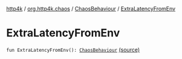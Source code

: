 [http4k](../../index.md) / [org.http4k.chaos](../index.md) / [ChaosBehaviour](index.md) / [ExtraLatencyFromEnv](./-extra-latency-from-env.md)

# ExtraLatencyFromEnv

`fun ExtraLatencyFromEnv(): `[`ChaosBehaviour`](index.md) [(source)](https://github.com/http4k/http4k/blob/master/http4k-testing-chaos/src/main/kotlin/org/http4k/chaos/ChaosBehaviour.kt#L31)